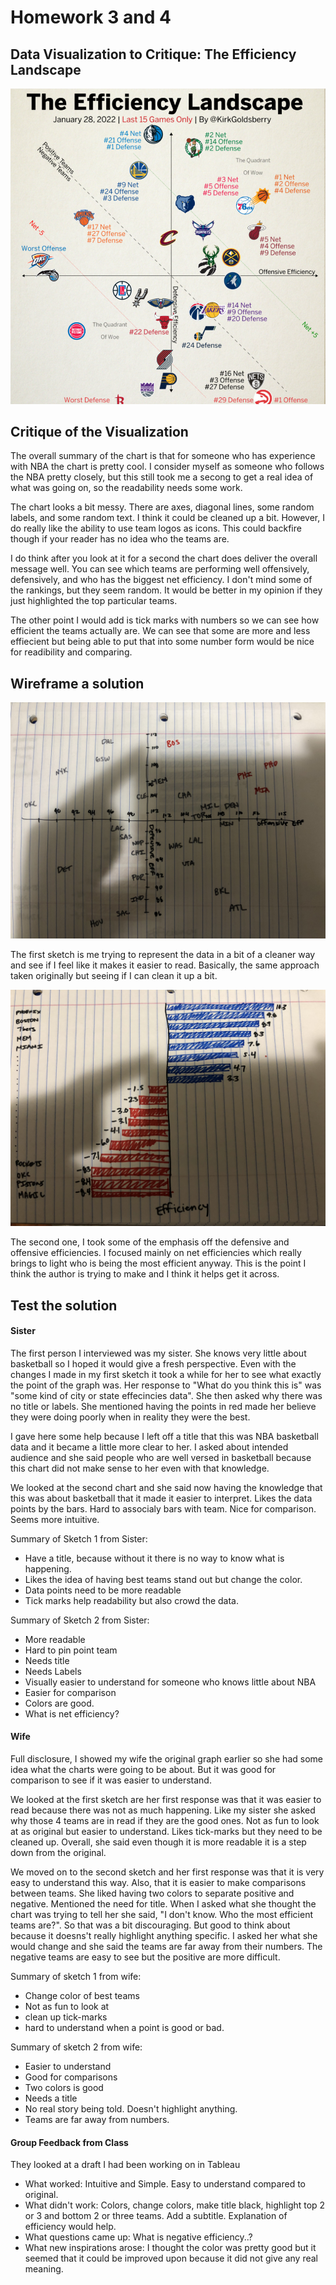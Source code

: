 # Homework 3 and 4

## Data Visualization to Critique: The Efficiency Landscape
![The Efficiency Landscape](PotentialUseChart.PNG)

## Critique of the Visualization
The overall summary of the chart is that for someone who has experience with NBA the chart 
is pretty cool. I consider myself as someone who follows the NBA pretty closely, but this 
still took me a secong to get a real idea of what was going on, so the readability needs some
work. 

The chart looks a bit messy. There are axes, diagonal lines, some random labels, and some
random text. I think it could be cleaned up a bit. However, I do really like the ability 
to use team logos as icons. This could backfire though if your reader has no idea who the
teams are. 

I do think after you look at it for a second the chart does deliver the overall message 
well. You can see which teams are performing well offensively, defensively, and who has
the biggest net efficiency. I don't mind some of the rankings, but they seem random. It 
would be better in my opinion if they just highlighted the top particular teams. 

The other point I would add is tick marks with numbers so we can see how efficient the 
teams actually are. We can see that some are more and less effiecient but being able to
put that into some number form would be nice for readibility and comparing. 

## Wireframe a solution
![Wireframing](chart1sketch.jpg)

The first sketch is me trying to represent the data in a bit of a cleaner way and see if
I feel like it makes it easier to read. Basically, the same approach taken originally but
seeing if I can clean it up a bit. 

![Wireframing](chart2sketch.jpg)

The second one, I took some of the emphasis off the defensive and offensive efficiencies. 
I focused mainly on net efficiencies which really brings to light who is being the most 
efficient anyway. This is the point I think the author is trying to make and I think it 
helps get it across. 

## Test the solution
#### Sister
The first person I interviewed was my sister. She knows very little about basketball so I 
hoped it would give a fresh perspective. Even with the changes I made in my first sketch
it took a while for her to see what exactly the point of the graph was. Her response to 
"What do you think this is" was "some kind of city or state effecincies data". She then
asked why there was no title or labels. She mentioned having the points in red made her
believe they were doing poorly when in reality they were the best. 

I gave here some help because I left off a title that this was NBA basketball data and 
it became a little more clear to her. I asked about intended audience and she said people
who are well versed in basketball because this chart did not make sense to her even with
that knowledge. 

We looked at the second chart and she said now having the knowledge that this was about 
basketball that it made it easier to interpret. Likes the data points by the bars. Hard
to associaly bars with team. Nice for comparison. Seems more intuitive. 

Summary of Sketch 1 from Sister: 
- Have a title, because without it there is no way to know what is happening. 
- Likes the idea of having best teams stand out but change the color. 
- Data points need to be more readable
- Tick marks help readability but also crowd the data. 

Summary of Sketch 2 from Sister:
- More readable
- Hard to pin point team
- Needs title
- Needs Labels
- Visually easier to understand for someone who knows little about NBA
- Easier for comparison
- Colors are good.
- What is net efficiency?

#### Wife
Full disclosure, I showed my wife the original graph earlier so she had some idea what
the charts were going to be about. But it was good for comparison to see if it was easier
to understand. 

We looked at the first sketch are her first response was that it was easier to read because
there was not as much happening. Like my sister she asked why those 4 teams are in read if 
they are the good ones. Not as fun to look at as original but easier to understand. Likes
tick-marks but they need to be cleaned up. Overall, she said even though it is more readable
it is a step down from the original. 

We moved on to the second sketch and her first response was that it is very easy to understand 
this way. Also, that it is easier to make comparisons between teams. She liked having two colors
to separate positive and negative. Mentioned the need for title. When I asked what she thought the
chart was trying to tell her she said, "I don't know. Who the most efficient teams are?". So that 
was a bit discouraging. But good to think about because it doesns't really highlight anything specific. 
I asked her what she would change and she said the teams are far away from their numbers. The negative
teams are easy to see but the positive are more difficult. 

Summary of sketch 1 from wife: 
- Change color of best teams
- Not as fun to look at
- clean up tick-marks
- hard to understand when a point is good or bad. 

Summary of sketch 2 from wife: 
- Easier to understand
- Good for comparisons
- Two colors is good
- Needs a title
- No real story being told. Doesn't highlight anything.
- Teams are far away from numbers. 

#### Group Feedback from Class
They looked at a draft I had been working on in Tableau

- What worked: Intuitive and Simple. Easy to understand compared to original. 
- What didn't work: Colors, change colors, make title black, highlight
  top 2 or 3 and bottom 2 or three teams. Add a subtitle. Explanation of efficiency would help. 
- What questions came up: What is negative efficiency..?
- What new inspirations arose: I thought the color was pretty good but it seemed that it could be improved upon because it did not give any real meaning. 
